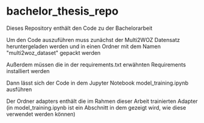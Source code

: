 # bachelor_thesis_repo

Dieses Repository enthält den Code zu der Bachelorarbeit

Um den Code auszuführen muss zunächst der Multi2WOZ Datensatz heruntergeladen werden und in einen Ordner mit dem Namen "multi2woz_dataset" gepackt werden

Außerdem müssen die in der requirements.txt erwähnten Requirements installiert werden

Dann lässt sich der Code in dem Jupyter Notebook model_training.ipynb ausführen

Der Ordner adapters enthält die im Rahmen dieser Arbeit trainierten Adapter (in model_training.ipynb ist ein Abschnitt in dem gezeigt wird, wie diese verwendet werden können)
